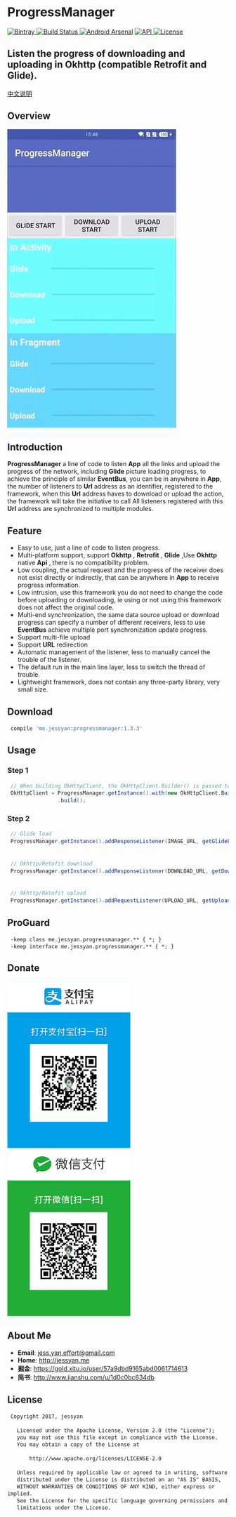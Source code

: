 # ProgressManager
[ ![Bintray](https://img.shields.io/badge/bintray-v1.3.3-brightgreen.svg) ](https://bintray.com/jessyancoding/maven/progressmanager/1.3.3/link)
[ ![Build Status](https://travis-ci.org/JessYanCoding/ProgressManager.svg?branch=master) ](https://travis-ci.org/JessYanCoding/ProgressManager)
[ ![Android Arsenal](https://img.shields.io/badge/Android%20Arsenal-ProgressManager-brightgreen.svg?style=flat)](https://android-arsenal.com/details/1/5865)
[ ![API](https://img.shields.io/badge/API-14%2B-blue.svg?style=flat-square) ](https://developer.android.com/about/versions/android-4.0.html)
[ ![License](http://img.shields.io/badge/License-Apache%202.0-blue.svg?style=flat-square) ](http://www.apache.org/licenses/LICENSE-2.0)


## Listen the progress of  downloading and uploading in Okhttp (compatible Retrofit and Glide).

[中文说明](README-zh.md)

## Overview
![gif](arts/progressManager.gif)

## Introduction
**ProgressManager** a line of code to listen **App** all the links and upload the progress of the network, including **Glide** picture loading progress, to achieve the principle of similar **EventBus**, you can be in anywhere in **App**, the number of listeners to **Url** address as an identifier, registered to the framework, when this **Url** address haves to download or upload the action, the framework will take the initiative to call All listeners registered with this **Url** address are synchronized to multiple modules.


## Feature
* Easy to use, just a line of code to listen progress.
* Multi-platform support, support **Okhttp** , **Retrofit** , **Glide** ,Use **Okhttp** native **Api** , there is no compatibility problem.
* Low coupling, the actual request and the progress of the receiver does not exist directly or indirectly, that can be anywhere in **App** to receive progress information.
* Low intrusion, use this framework you do not need to change the code before uploading or downloading, ie using or not using this framework does not affect the original code.
* Multi-end synchronization, the same data source upload or download progress can specify a number of different receivers, less to use **EventBus** achieve multiple port synchronization update progress.
* Support multi-file upload
* Support **URL** redirection
* Automatic management of the listener, less to manually cancel the trouble of the listener.
* The default run in the main line layer, less to switch the thread of trouble.
* Lightweight framework, does not contain any three-party library, very small size.

## Download
``` gradle
 compile 'me.jessyan:progressmanager:1.3.3'
```

## Usage
### Step 1
``` java
 // When building OkHttpClient, the OkHttpClient.Builder() is passed to the with() method to initialize the configuration
 OkHttpClient = ProgressManager.getInstance().with(new OkHttpClient.Builder())
                .build();
```

### Step 2
``` java
 // Glide load
 ProgressManager.getInstance().addResponseListener(IMAGE_URL, getGlideListener());


 // Okhttp/Retofit download
 ProgressManager.getInstance().addResponseListener(DOWNLOAD_URL, getDownloadListener());


 // Okhttp/Retofit upload
 ProgressManager.getInstance().addRequestListener(UPLOAD_URL, getUploadListener());
```


## ProGuard
```
 -keep class me.jessyan.progressmanager.** { *; }
 -keep interface me.jessyan.progressmanager.** { *; }
```

## Donate
![alipay](https://raw.githubusercontent.com/JessYanCoding/MVPArms/master/image/pay_alipay.jpg) ![](https://raw.githubusercontent.com/JessYanCoding/MVPArms/master/image/pay_wxpay.jpg)

## About Me
* **Email**: <jess.yan.effort@gmail.com>
* **Home**: <http://jessyan.me>
* **掘金**: <https://gold.xitu.io/user/57a9dbd9165abd0061714613>
* **简书**: <http://www.jianshu.com/u/1d0c0bc634db>

## License
```
 Copyright 2017, jessyan

   Licensed under the Apache License, Version 2.0 (the "License");
   you may not use this file except in compliance with the License.
   You may obtain a copy of the License at

       http://www.apache.org/licenses/LICENSE-2.0

   Unless required by applicable law or agreed to in writing, software
   distributed under the License is distributed on an "AS IS" BASIS,
   WITHOUT WARRANTIES OR CONDITIONS OF ANY KIND, either express or implied.
   See the License for the specific language governing permissions and
   limitations under the License.
```
